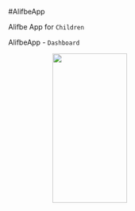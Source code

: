 ﻿#AlifbeApp

Alifbe App for `Children`

AlifbeApp - `Dashboard`
<br/>
 <div style="width=100%; flex-direction: row; display: flex; justify-content: space-around; align-items: center;">
<img src="https://github.com/JasurbekRuzimov/AlifbeApp/assets/82991168/b391fb23-6ee1-4b4a-b582-e68055e11d27" width="150" height="300" />
</div>
 
